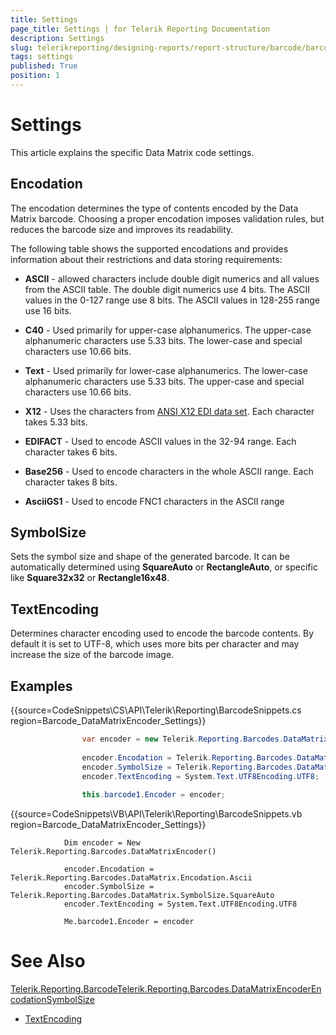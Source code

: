 ```yaml
---
title: Settings
page_title: Settings | for Telerik Reporting Documentation
description: Settings
slug: telerikreporting/designing-reports/report-structure/barcode/barcode-types/2d-barcodes/data-matrix/settings
tags: settings
published: True
position: 1
---
```


# Settings



This article explains the specific Data Matrix code settings.

## Encodation

The encodation determines the type of contents encoded by the Data Matrix barcode. Choosing a proper encodation imposes validation rules, but reduces the barcode size and improves its readability.

The following table shows the supported encodations and provides information about their restrictions and data storing requirements:

* __ASCII__ - allowed characters include double digit numerics and all values from the ASCII table.
              The double digit numerics use 4 bits. The ASCII values in the 0-127 range use 8 bits. The ASCII values in 128-255 range use 16 bits.
            

* __C40__ - Used primarily for upper-case alphanumerics.
              The upper-case alphanumeric characters use 5.33 bits.
              The lower-case and special characters use 10.66 bits.
            

* __Text__ - Used primarily for lower-case alphanumerics.
              The lower-case alphanumeric characters use 5.33 bits.
              The upper-case and special characters use 10.66 bits.
            

* __X12__ - Uses the characters from
              [ANSI X12 EDI data set](https://edi3.dicentral.com/ansi-x12).
              Each character takes 5.33 bits.
            

* __EDIFACT__ - Used to encode ASCII values in the 32-94 range.
              Each character takes 6 bits.
            

* __Base256__ - Used to encode characters in the whole ASCII range.
              Each character takes 8 bits.
            

* __AsciiGS1__ - Used to encode FNC1 characters in the ASCII range
            

## SymbolSize

Sets the symbol size and shape of the generated barcode. It can be automatically determined using
          __SquareAuto__ or __RectangleAuto__,
          or specific like __Square32x32__ or __Rectangle16x48__.
        

## TextEncoding

Determines character encoding used to encode the barcode contents. By default it is set to UTF-8, 
        which uses more bits per character and may increase the size of the barcode image.
        

## Examples

{{source=CodeSnippets\CS\API\Telerik\Reporting\BarcodeSnippets.cs region=Barcode_DataMatrixEncoder_Settings}}
````cs
	            var encoder = new Telerik.Reporting.Barcodes.DataMatrixEncoder();
	
	            encoder.Encodation = Telerik.Reporting.Barcodes.DataMatrix.Encodation.Ascii;
	            encoder.SymbolSize = Telerik.Reporting.Barcodes.DataMatrix.SymbolSize.SquareAuto;
	            encoder.TextEncoding = System.Text.UTF8Encoding.UTF8;
	
	            this.barcode1.Encoder = encoder;
````



{{source=CodeSnippets\VB\API\Telerik\Reporting\BarcodeSnippets.vb region=Barcode_DataMatrixEncoder_Settings}}
````vbnet
	        Dim encoder = New Telerik.Reporting.Barcodes.DataMatrixEncoder()
	
	        encoder.Encodation = Telerik.Reporting.Barcodes.DataMatrix.Encodation.Ascii
	        encoder.SymbolSize = Telerik.Reporting.Barcodes.DataMatrix.SymbolSize.SquareAuto
	        encoder.TextEncoding = System.Text.UTF8Encoding.UTF8
	
	        Me.barcode1.Encoder = encoder
````



# See Also
[Telerik.Reporting.Barcode](/reporting/api/Telerik.Reporting.Barcode)[Telerik.Reporting.Barcodes.DataMatrixEncoder](/reporting/api/Telerik.Reporting.Barcodes.DataMatrixEncoder)[Encodation](/reporting/api/Telerik.Reporting.Barcodes.DataMatrix#collapsible-Telerik_Reporting_Barcodes_DataMatrix_Encodation)[SymbolSize](/reporting/api/Telerik.Reporting.Barcodes.DataMatrix#collapsible-Telerik_Reporting_Barcodes_DataMatrix_SymbolSize)

 * [TextEncoding](https://docs.microsoft.com/en-us/dotnet/api/system.text.encoding)
